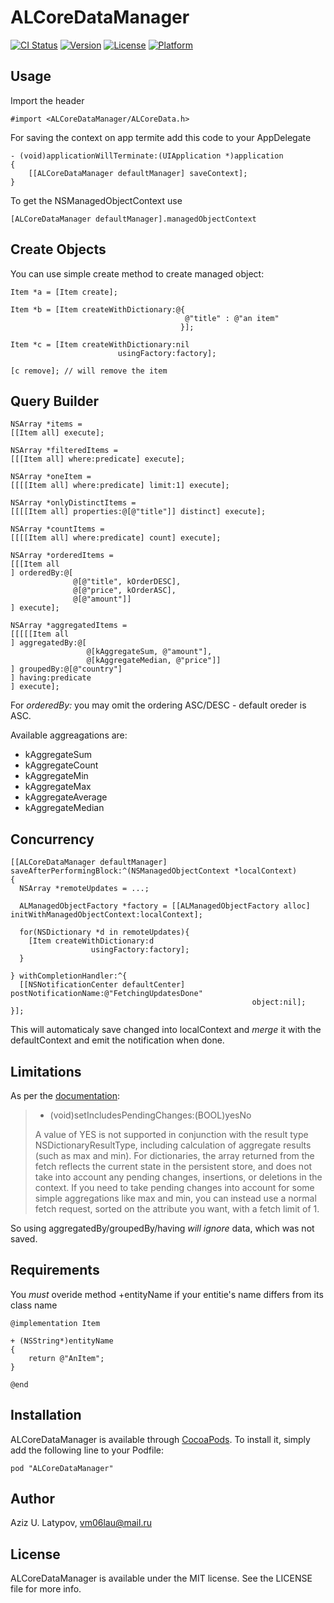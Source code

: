 # ALCoreDataManager

[![CI Status](http://img.shields.io/travis/appleios/ALCoreDataManager.svg?style=flat)](https://travis-ci.org/appleios/ALCoreDataManager)
[![Version](https://img.shields.io/cocoapods/v/ALCoreDataManager.svg?style=flat)](http://cocoadocs.org/docsets/ALCoreDataManager)
[![License](https://img.shields.io/cocoapods/l/ALCoreDataManager.svg?style=flat)](http://cocoadocs.org/docsets/ALCoreDataManager)
[![Platform](https://img.shields.io/cocoapods/p/ALCoreDataManager.svg?style=flat)](http://cocoadocs.org/docsets/ALCoreDataManager)

## Usage

Import the header
```objc
#import <ALCoreDataManager/ALCoreData.h>
```

For saving the context on app termite add this code to your AppDelegate
```objc
- (void)applicationWillTerminate:(UIApplication *)application
{
    [[ALCoreDataManager defaultManager] saveContext];
}
```

To get the NSManagedObjectContext use
```objc
[ALCoreDataManager defaultManager].managedObjectContext
```

## Create Objects

You can use simple create method to create managed object:
```objc
Item *a = [Item create];

Item *b = [Item createWithDictionary:@{
                                       @"title" : @"an item"
                                      }];

Item *c = [Item createWithDictionary:nil 
                        usingFactory:factory];

[c remove]; // will remove the item
```

## Query Builder

```objc
NSArray *items = 
[[Item all] execute];

NSArray *filteredItems = 
[[[Item all] where:predicate] execute];

NSArray *oneItem = 
[[[[Item all] where:predicate] limit:1] execute];

NSArray *onlyDistinctItems = 
[[[[Item all] properties:@[@"title"]] distinct] execute];

NSArray *countItems =
[[[[Item all] where:predicate] count] execute];

NSArray *orderedItems = 
[[[Item all
] orderedBy:@[
		 	  @[@"title", kOrderDESC],
			  @[@"price", kOrderASC],
              @[@"amount"]]
] execute];

NSArray *aggregatedItems = 
[[[[[Item all
] aggregatedBy:@[
                 @[kAggregateSum, @"amount"],
                 @[kAggregateMedian, @"price"]]
] groupedBy:@[@"country"]
] having:predicate
] execute];
```

For *orderedBy:* you may omit the ordering ASC/DESC - default oreder is ASC.

Available aggreagations are:
* kAggregateSum
* kAggregateCount
* kAggregateMin
* kAggregateMax
* kAggregateAverage
* kAggregateMedian

## Concurrency

```objc
[[ALCoreDataManager defaultManager] saveAfterPerformingBlock:^(NSManagedObjectContext *localContext)
{
  NSArray *remoteUpdates = ...;

  ALManagedObjectFactory *factory = [[ALManagedObjectFactory alloc] initWithManagedObjectContext:localContext];

  for(NSDictionary *d in remoteUpdates){
    [Item createWithDictionary:d 
                  usingFactory:factory];
  }

} withCompletionHandler:^{
  [[NSNotificationCenter defaultCenter] postNotificationName:@"FetchingUpdatesDone" 
                                                      object:nil];
}];
```

This will automaticaly save changed into localContext and *merge* it with the defaultContext and emit the notification when done.

## Limitations

As per the [documentation](https://developer.apple.com/library/ios/documentation/Cocoa/Reference/CoreDataFramework/Classes/NSFetchRequest_Class/index.html#//apple_ref/occ/instp/NSFetchRequest/includesPendingChanges):

> 
> - (void)setIncludesPendingChanges:(BOOL)yesNo
> 
> A value of YES is not supported in conjunction with the result type  NSDictionaryResultType, including calculation of aggregate results (such as max and min). For dictionaries, the array returned from the fetch reflects the current state in the persistent store, and does not take into account any pending changes, insertions, or deletions in the context. If you need to take pending changes into account for some simple aggregations like max and min, you can instead use a normal fetch request, sorted on the attribute you want, with a fetch limit of 1.

So using aggregatedBy/groupedBy/having *will ignore* data, which was not saved.

## Requirements

You *must* overide method +entityName if your entitie's name differs from its class name

```objc
@implementation Item

+ (NSString*)entityName
{
	return @"AnItem";
}

@end
```

## Installation

ALCoreDataManager is available through [CocoaPods](http://cocoapods.org). To install
it, simply add the following line to your Podfile:

    pod "ALCoreDataManager"

## Author

Aziz U. Latypov, vm06lau@mail.ru

## License

ALCoreDataManager is available under the MIT license. See the LICENSE file for more info.

